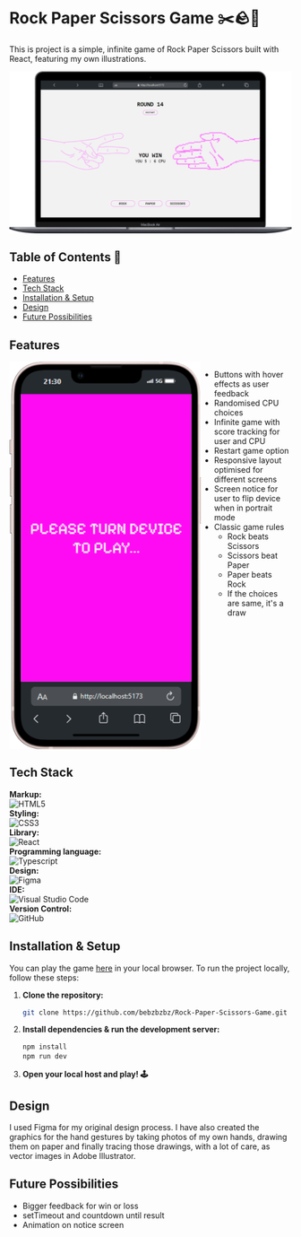 # Rock Paper Scissors Game ✂️🪨📃

<p>This is project is a simple, infinite game of Rock Paper Scissors built with React, featuring my own illustrations.</p>

<div style="display: flex; justify-content: center;">
  <img src="./public/img/Macbook-Air-localhost.png" alt="Project Screenshot">
</div>

## Table of Contents 📑

- [Features](#features)
- [Tech Stack](#tech-stack)
- [Installation & Setup](#installation-&-setup)
- [Design](#design)
- [Future Possibilities](#future-possibilities)

## Features
<div style="display: flex; flex-direction: row; justify-content: center;">
    <img src="./public/img/notice-screen.png">
    <ul style="height: 300px">
        <li>Buttons with hover effects as user feedback</li>
        <li>Randomised CPU choices</li>
        <li>Infinite game with score tracking for user and CPU</li>
        <li>Restart game option</li>
        <li>Responsive layout optimised for different screens</li>
        <li>Screen notice for user to flip device when in portrait mode</li>
        <li>Classic game rules
            <ul>
                <li>Rock beats Scissors</li>
                <li>Scissors beat Paper</li>
                <li>Paper beats Rock</li>
                <li>If the choices are same, it's a draw</li>
            </ul>
        </li>
    </ul>
</div>

## Tech Stack

**Markup:**  
![HTML5](https://img.shields.io/badge/html5-%23E34F26.svg?style=for-the-badge&logo=html5&logoColor=white)  
**Styling:**  
![CSS3](https://img.shields.io/badge/css3-%231572B6.svg?style=for-the-badge&logo=css3&logoColor=white)  
**Library:**  
![React](https://img.shields.io/badge/React-20232A?style=for-the-badge&logo=react&logoColor=61DAFB)  
**Programming language:**  
![Typescript](https://img.shields.io/badge/TypeScript-007ACC?style=for-the-badge&logo=typescript&logoColor=white)  
**Design:**  
![Figma](https://img.shields.io/badge/Figma-F24E1E?style=for-the-badge&logo=figma&logoColor=white)  
**IDE:**  
![Visual Studio Code](https://img.shields.io/badge/Visual%20Studio%20Code-0078d7.svg?style=for-the-badge&logo=visual-studio-code&logoColor=white)  
**Version Control:**  
![GitHub](https://img.shields.io/badge/github-%23121011.svg?style=for-the-badge&logo=github&logoColor=white)  

## Installation & Setup

You can play the game <a href="https://bz-rock-paper-scissors.vercel.app/" title="Play game in browser">here</a> in your local browser. To run the project locally, follow these steps:

1. **Clone the repository:**
   ```bash
   git clone https://github.com/bebzbzbz/Rock-Paper-Scissors-Game.git
   ```

2. **Install dependencies & run the development server:**
   ```bash
   npm install
   npm run dev
   ```

3. **Open your local host and play! 🕹️**

## Design

I used Figma for my original design process. I have also created the graphics for the hand gestures by taking photos of my own hands, drawing them on paper and finally tracing those drawings, with a lot of care, as vector images in Adobe Illustrator.

## Future Possibilities 

<ul>
    <li>Bigger feedback for win or loss</li>
    <li>setTimeout and countdown until result</li>
    <li>Animation on notice screen</li>
<ul/>